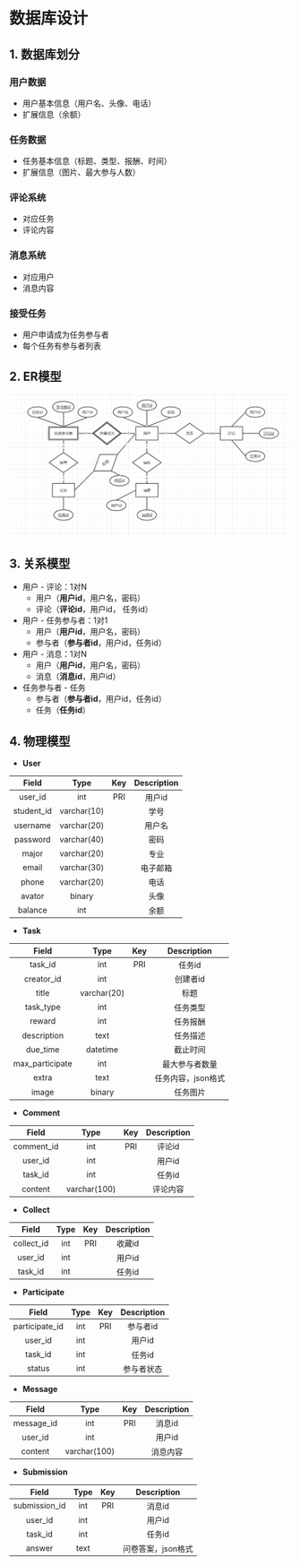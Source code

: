 # 数据库设计

## 1. 数据库划分

### 用户数据

- 用户基本信息（用户名、头像、电话）
- 扩展信息（余额）

### 任务数据

- 任务基本信息（标题、类型、报酬、时间）
- 扩展信息（图片、最大参与人数）

### 评论系统

- 对应任务
- 评论内容

### 消息系统

- 对应用户
- 消息内容

### 接受任务

- 用户申请成为任务参与者
- 每个任务有参与者列表

## 2. ER模型

<img src="img/ER模型.png">

## 3. 关系模型

- 用户 - 评论：1对N
  - 用户（**用户id**，用户名，密码）
  - 评论（**评论id**，用户id， 任务id）
- 用户 - 任务参与者：1对1
  - 用户（**用户id**，用户名，密码）
  - 参与者（**参与者id**，用户id，任务id）
- 用户 - 消息：1对N
  - 用户（**用户id**，用户名，密码）
  - 消息（**消息id**，用户id）
- 任务参与者 - 任务
  - 参与者（**参与者id**，用户id，任务id）
  - 任务（**任务id**）

## 4. 物理模型

- **User**

|   Field    |    Type     | Key  | Description |
| :--------: | :---------: | :--: | :---------: |
|  user_id   |     int     | PRI  |   用户id    |
| student_id | varchar(10) |      |    学号     |
|  username  | varchar(20) |      |   用户名    |
|  password  | varchar(40) |      |    密码     |
|   major    | varchar(20) |      |    专业     |
|   email    | varchar(30) |      |  电子邮箱   |
|   phone    | varchar(20) |      |    电话     |
|   avator   |   binary    |      |    头像     |
|  balance   |     int     |      |    余额     |

- **Task**

|      Field      |    Type     | Key  |    Description     |
| :-------------: | :---------: | :--: | :----------------: |
|     task_id     |     int     | PRI  |       任务id       |
|   creator_id    |     int     |      |      创建者id      |
|      title      | varchar(20) |      |        标题        |
|    task_type    |     int     |      |      任务类型      |
|     reward      |     int     |      |      任务报酬      |
|   description   |    text     |      |      任务描述      |
|    due_time     |  datetime   |      |      截止时间      |
| max_participate |     int     |      |   最大参与者数量   |
|      extra      |    text     |      | 任务内容，json格式 |
|      image      |   binary    |      |      任务图片      |

- **Comment**

|   Field    |     Type     | Key  | Description |
| :--------: | :----------: | :--: | :---------: |
| comment_id |     int      | PRI  |   评论id    |
|  user_id   |     int      |      |   用户id    |
|  task_id   |     int      |      |   任务id    |
|  content   | varchar(100) |      |  评论内容   |

- **Collect**

|   Field    | Type | Key  | Description |
| :--------: | :--: | :--: | :---------: |
| collect_id | int  | PRI  |   收藏id    |
|  user_id   | int  |      |   用户id    |
|  task_id   | int  |      |   任务id    |

- **Participate** 

|     Field      | Type | Key  | Description |
| :------------: | :--: | :--: | :---------: |
| participate_id | int  | PRI  |  参与者id   |
|    user_id     | int  |      |   用户id    |
|    task_id     | int  |      |   任务id    |
|     status     | int  |      | 参与者状态  |

- **Message**

|   Field    |     Type     | Key  | Description |
| :--------: | :----------: | :--: | :---------: |
| message_id |     int      | PRI  |   消息id    |
|  user_id   |     int      |      |   用户id    |
|  content   | varchar(100) |      |  消息内容   |

- **Submission**

|     Field     | Type | Key  |    Description     |
| :-----------: | :--: | :--: | :----------------: |
| submission_id | int  | PRI  |       消息id       |
|    user_id    | int  |      |       用户id       |
|    task_id    | int  |      |       任务id       |
|    answer     | text |      | 问卷答案，json格式 |